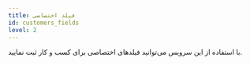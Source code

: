 ```yaml
---
title: فیلد اختصاصی  
id: customers_fields
level: 2
---
```


با استفاده از این سرویس می‌توانید فیلدهای اختصاصی برای کسب و کار ثبت نمایید.